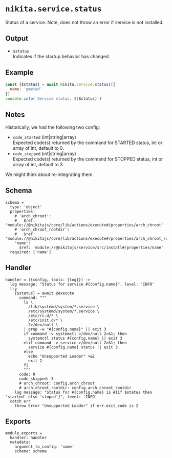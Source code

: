 
# `nikita.service.status`

Status of a service.
Note, does not throw an error if service is not installed.

## Output

* `$status`   
  Indicates if the startup behavior has changed.   

## Example

```js
const {$status} = await nikita.service.status([{
  name: 'gmetad'
})
console.info(`Service status: ${$status}`)
```

## Notes

Historically, we had the following two config:

* `code_started` (int|string|array)   
Expected code(s) returned by the command for STARTED status, int or array of
int, default to 0.   
* `code_stopped` (int|string|array)   
Expected code(s) returned by the command for STOPPED status, int or array of 
int, default to 3.

We might think about re-integrating them.

## Schema

    schema =
      type: 'object'
      properties:
        # 'arch_chroot':
        #   $ref: 'module://@nikitajs/core/lib/actions/execute#/properties/arch_chroot'
        # 'arch_chroot_rootdir':
        #   $ref: 'module://@nikitajs/core/lib/actions/execute#/properties/arch_chroot_rootdir'
        'name':
          $ref: 'module://@nikitajs/service/src/install#/properties/name'
      required: ['name']

## Handler

    handler = ({config, tools: {log}}) ->
      log message: "Status for service #{config.name}", level: 'INFO'
      try
        {$status} = await @execute
          command: """
            ls \
              /lib/systemd/system/*.service \
              /etc/systemd/system/*.service \
              /etc/rc.d/* \
              /etc/init.d/* \
              2>/dev/null \
            | grep -w "#{config.name}" || exit 3
            if command -v systemctl >/dev/null 2>&1; then
              systemctl status #{config.name} || exit 3
            elif command -v service >/dev/null 2>&1; then
              service #{config.name} status || exit 3
            else
              echo "Unsupported Loader" >&2
              exit 2
            fi
            """
          code: 0
          code_skipped: 3
          # arch_chroot: config.arch_chroot
          # arch_chroot_rootdir: config.arch_chroot_rootdir
        log message: "Status for #{config.name} is #{if $status then 'started' else 'stoped'}", level: 'INFO'
      catch err
        throw Error "Unsupported Loader" if err.exit_code is 2

## Exports

    module.exports =
      handler: handler
      metadata:
        argument_to_config: 'name'
        schema: schema
